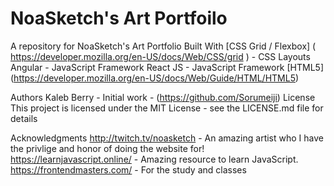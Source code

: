 # NoaSketch's Art Portfoilo
A repository for NoaSketch's Art Portfolio
Built With
[CSS Grid / Flexbox] ( https://developer.mozilla.org/en-US/docs/Web/CSS/grid ) - CSS Layouts
Angular - JavaScript Framework
React JS - JavaScript Framework
[HTML5] (https://developer.mozilla.org/en-US/docs/Web/Guide/HTML/HTML5)

Authors
Kaleb Berry - Initial work - (https://github.com/Sorumeiji)
License
This project is licensed under the MIT License - see the LICENSE.md file for details

Acknowledgments
http://twitch.tv/noasketch - An amazing artist who I have the privlige and honor of doing the website for!
https://learnjavascript.online/ - Amazing resource to learn JavaScript.
https://frontendmasters.com/ - For the study and classes
